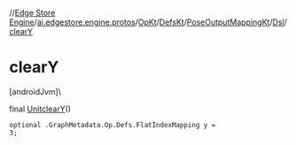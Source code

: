//[Edge Store Engine](../../../../../../index.md)/[ai.edgestore.engine.protos](../../../../index.md)/[OpKt](../../../index.md)/[DefsKt](../../index.md)/[PoseOutputMappingKt](../index.md)/[Dsl](index.md)/[clearY](clear-y.md)

# clearY

[androidJvm]\

final [Unit](https://kotlinlang.org/api/latest/jvm/stdlib/kotlin/-unit/index.html)[clearY](clear-y.md)()

<code>optional .GraphMetadata.Op.Defs.FlatIndexMapping y = 3;</code>
